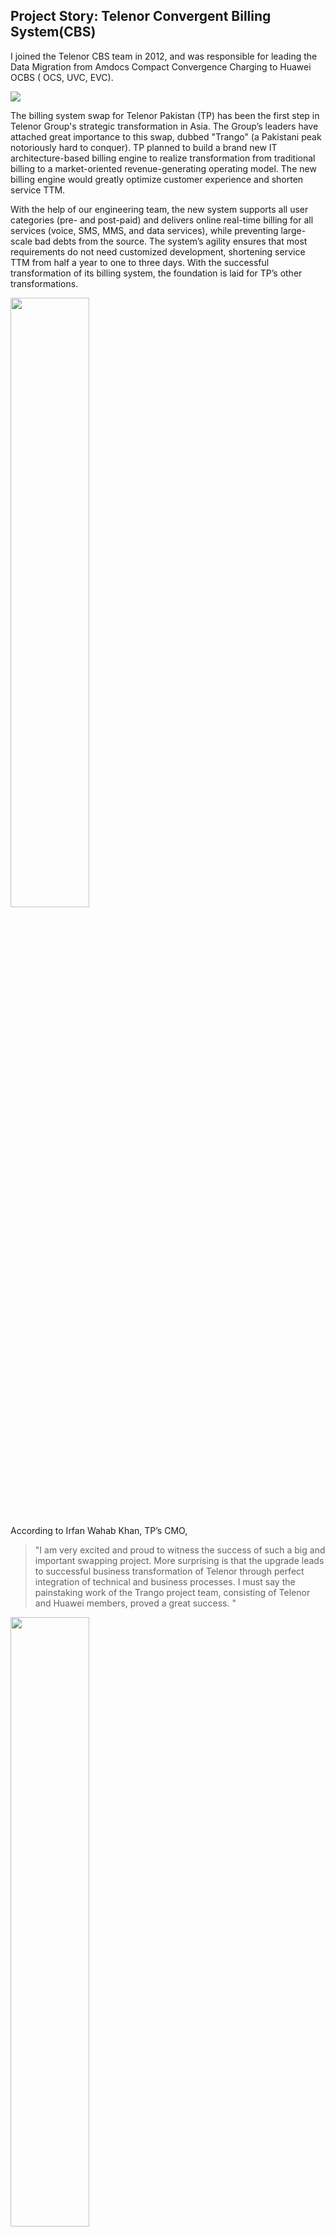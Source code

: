 ## Project Story: Telenor Convergent Billing System(CBS)

I joined the Telenor CBS team in 2012, and was responsible for leading the Data Migration from Amdocs Compact Convergence Charging to Huawei OCBS ( OCS, UVC, EVC). <br>

<img src="https://user-images.githubusercontent.com/79688638/199168925-dfecc755-54b8-4216-ac16-2c8da8dabc46.jpg">


The billing system swap for Telenor Pakistan (TP) has been the first step in Telenor Group's strategic transformation in Asia. The Group’s leaders have attached great importance to this swap, dubbed "Trango" (a Pakistani peak notoriously hard to conquer). TP planned to build a brand new IT architecture-based billing engine to realize transformation from traditional billing to a market-oriented revenue-generating operating model. The new billing engine would greatly optimize customer experience and shorten service TTM.<br>
  
  With the help of our engineering team, the new system supports all user categories (pre- and post-paid) and delivers online real-time billing for all services (voice, SMS, MMS, and data services), while preventing large-scale bad debts from the source. The system’s agility ensures that most requirements do not need customized development, shortening service TTM from half a year to one to three days. With the successful transformation of its billing system, the foundation is laid for TP’s other transformations.<br>

 <img src="https://user-images.githubusercontent.com/79688638/199349819-5fb489dc-0aa2-4d14-bf3f-624a13648389.jpg" width="50%" height="50%">
    

According to Irfan Wahab Khan, TP’s CMO,
>"I am very excited and proud to witness the success of such a big and important swapping project. More surprising is that the upgrade leads to successful business transformation of Telenor through perfect integration of technical and business processes. I must say the painstaking work of the Trango project team, consisting of Telenor and Huawei members, proved a great success. "


        
 <img src="https://user-images.githubusercontent.com/79688638/199169090-a0c1c604-367d-4570-951f-655e6fa0d155.jpg" width="50%" height="50%">
